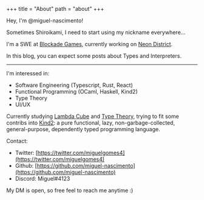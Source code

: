 +++
title = "About"
path = "about"
+++

Hey, I'm @miguel-nascimento!

Sometimes Shiroikami, I need to start using my nickname everywhere...

I'm a SWE at [Blockade Games](https://blockade.games/), currently working on [Neon District](https://neondistrict.io/).

In this blog, you can expect some posts about Types and Interpreters.

---

I'm interessed in:

- Software Engineering (Typescript, Rust, React)
- Functional Programming (OCaml, Haskell, Kind2)
- Type Theory
- UI/UX

Currently studying [Lambda Cube](https://en.wikipedia.org/wiki/Lambda_cube) and [Type Theory](https://en.wikipedia.org/wiki/Type_theory), trying to fit some contribs into [Kind2](https://github.com/Kindelia/Kind2): a pure functional, lazy, non-garbage-collected, general-purpose, dependently typed programming language.

Contact:

- Twitter: [https://twitter.com/miguelgomes4](https://twitter.com/miguelgomes4)
- Github: [https://github.com/miguel-nascimento](https://github.com/miguel-nascimento)
- Discord: Miguel#4123

My DM is open, so free feel to reach me anytime :)
